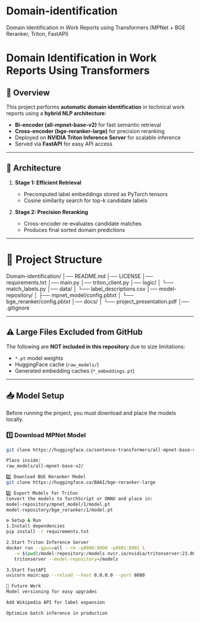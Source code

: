# Domain-identification
Domain Identification in Work Reports using Transformers (MPNet + BGE Reranker, Triton, FastAPI)
# Domain Identification in Work Reports Using Transformers

## 📌 Overview
This project performs **automatic domain identification** in technical work reports using a **hybrid NLP architecture**:
- **Bi-encoder (all-mpnet-base-v2)** for fast semantic retrieval
- **Cross-encoder (bge-reranker-large)** for precision reranking
- Deployed on **NVIDIA Triton Inference Server** for scalable inference
- Served via **FastAPI** for easy API access

---

## 🚀 Architecture
1. **Stage 1: Efficient Retrieval**
   - Precomputed label embeddings stored as PyTorch tensors
   - Cosine similarity search for top-k candidate labels

2. **Stage 2: Precision Reranking**
   - Cross-encoder re-evaluates candidate matches
   - Produces final sorted domain predictions

---

# 📂 Project Structure
Domain-identification/
│── README.md
│── LICENSE
│── requirements.txt
│── main.py
│── triton_client.py
│── logic/
│ └── match_labels.py
│── data/
│ └── label_descriptions.csv
│── model-repository/
│ ├── mpnet_model/config.pbtxt
│ └── bge_reranker/config.pbtxt
│── docs/
│ └── project_presentation.pdf
│── .gitignore


---

## ⚠️ Large Files Excluded from GitHub
The following are **NOT included in this repository** due to size limitations:
- `*.pt` model weights  
- HuggingFace cache (`raw_models/`)  
- Generated embedding caches (`*_embeddings.pt`)  

---

## 📥 Model Setup
Before running the project, you must download and place the models locally.

### **1️⃣ Download MPNet Model**
```bash
git clone https://huggingface.co/sentence-transformers/all-mpnet-base-v2

Place inside:
raw_models/all-mpnet-base-v2/

2️⃣ Download BGE Reranker Model
git clone https://huggingface.co/BAAI/bge-reranker-large

3️⃣ Export Models for Triton
Convert the models to TorchScript or ONNX and place in:
model-repository/mpnet_model/1/model.pt
model-repository/bge_reranker/1/model.pt

⚙️ Setup & Run
1.Install dependencies
pip install -r requirements.txt

2.Start Triton Inference Server
docker run --gpus=all --rm -p8000:8000 -p8001:8001 \
   -v $(pwd)/model-repository:/models nvcr.io/nvidia/tritonserver:23.08-py3 \
   tritonserver --model-repository=/models

3.Start FastAPI
uvicorn main:app --reload --host 0.0.0.0 --port 8080

📌 Future Work
Model versioning for easy upgrades

Add Wikipedia API for label expansion

Optimize batch inference in production
